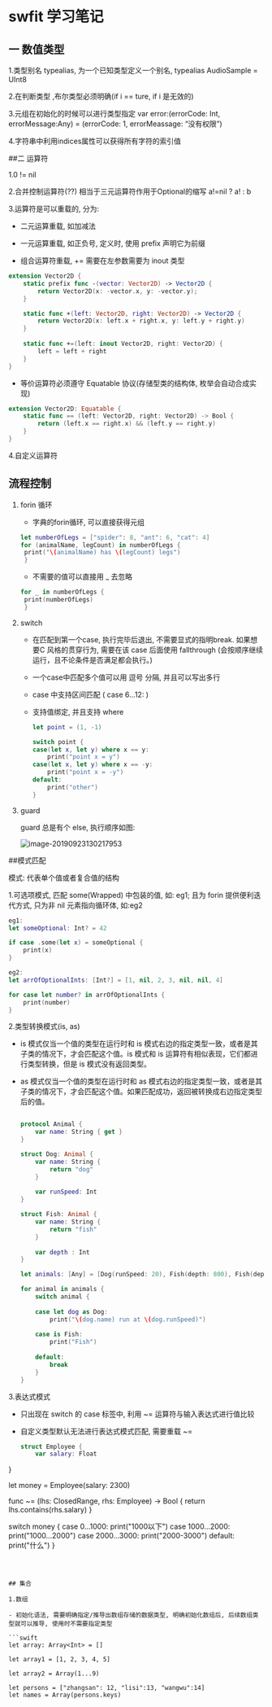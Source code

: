 # **swfit** 学习笔记



## 一 数值类型

1.类型别名 typealias, 为一个已知类型定义一个别名, typealias AudioSample = UInt8

2.在判断类型 ,布尔类型必须明确(if i == ture, if i 是无效的)

3.元组在初始化的时候可以进行类型指定 var error:(errorCode: Int, errorMessage:Any) = (errorCode: 1, errorMeassage: “没有权限”)

4.字符串中利用indices属性可以获得所有字符的索引值




##二 运算符

1.0 != nil

2.合并控制运算符(??) 相当于三元运算符作用于Optional的缩写 a!=nil ? a! : b

3.运算符是可以重载的, 分为:

- 二元运算重载, 如加减法

- 一元运算重载, 如正负号, 定义时, 使用 prefix 声明它为前缀

- 组合运算符重载, += 需要在左参数需要为 inout 类型

```swift
extension Vector2D {
    static prefix func -(vector: Vector2D) -> Vector2D {
        return Vector2D(x: -vector.x, y: -vector.y);
    }

    static func +(left: Vector2D, right: Vector2D) -> Vector2D {
        return Vector2D(x: left.x + right.x, y: left.y + right.y)
    }
    
    static func +=(left: inout Vector2D, right: Vector2D) {
        left = left + right
    }
}
```

- 等价运算符必须遵守 Equatable 协议(存储型类的结构体,  枚举会自动合成实现)

```swift
extension Vector2D: Equatable {
    static func == (left: Vector2D, right: Vector2D) -> Bool {
        return (left.x == right.x) && (left.y == right.y)
    }
}
```

4.自定义运算符



## 流程控制

1. forin 循环
   - 字典的forin循环, 可以直接获得元组
   ```swift
   let numberOfLegs = ["spider": 8, "ant": 6, "cat": 4]
   for (animalName, legCount) in numberOfLegs {
    print("\(animalName) has \(legCount) legs")
    }
   ```

   
   
   - 不需要的值可以直接用 _ 去忽略
   ```swift
   for _ in numberOfLegs {
    print(numberOfLegs)
    }
   ```
   
2. switch

   - 在匹配到第一个case, 执行完毕后退出, 不需要显式的指明break. 如果想要C 风格的贯穿行为, 需要在该 case 后面使用 fallthrough (会按顺序继续运行，且不论条件是否满足都会执行。)

   - 一个case中匹配多个值可以用 逗号 分隔, 并且可以写出多行

   - case 中支持区间匹配  ( case 6...12: )

   - 支持值绑定, 并且支持 where

     ```swift
     let point = (1, -1)
     
     switch point {
     case(let x, let y) where x == y:
         print("point x = y")
     case(let x, let y) where x == -y:
         print("point x = -y")
     default:
         print("other")
     }
     ```

3. guard

   guard 总是有个 else, 执行顺序如图:

   ![image-20190923130217953](/Users/john/Desktop/swift/Swift-Note/img/image-20190923130217953.png)



##模式匹配

模式: 代表单个值或者复合值的结构

1.可选项模式, 匹配 some(Wrapped) 中包装的值, 如: eg1; 且为 forin 提供便利迭代方式, 只为非 nil 元素指向循环体, 如:eg2

```swift
eg1:
let someOptional: Int? = 42

if case .some(let x) = someOptional {
    print(x)
}

eg2:
let arrOfOptionalInts: [Int?] = [1, nil, 2, 3, nil, nil, 4]

for case let number? in arrOfOptionalInts {
    print(number)
}
```

2.类型转换模式(is, as)

- is 模式仅当一个值的类型在运行时和 is 模式右边的指定类型一致，或者是其子类的情况下，才会匹配这个值。is 模式和 is 运算符有相似表现，它们都进行类型转换，但是 is 模式没有返回类型。

- as 模式仅当一个值的类型在运行时和 as 模式右边的指定类型一致，或者是其子类的情况下，才会匹配这个值。如果匹配成功，返回被转换成右边指定类型后的值。

  ```swift
  
  protocol Animal {
      var name: String { get }
  }
  
  struct Dog: Animal {
      var name: String {
          return "dog"
      }
      
      var runSpeed: Int
  }
  
  struct Fish: Animal {
      var name: String {
          return "fish"
      }
      
      var depth : Int
  }
  
  let animals: [Any] = [Dog(runSpeed: 20), Fish(depth: 800), Fish(depth: 20)]
  
  for animal in animals {
      switch animal {
          
      case let dog as Dog:
          print("\(dog.name) run at \(dog.runSpeed)")
          
      case is Fish:
          print("Fish")
          
      default:
          break
      }
  }
  ```

3.表达式模式

- 只出现在 switch 的 case 标签中, 利用 ~= 运算符与输入表达式进行值比较

- 自定义类型默认无法进行表达式模式匹配, 需要重载 ~= 

  ```swift
  struct Employee {
      var salary: Float
}
  
  let money = Employee(salary: 2300)
  
  func ~= (lhs: ClosedRange<Float>, rhs: Employee) -> Bool {
      return lhs.contains(rhs.salary)
  }
  
  switch money {
  case 0...1000:
      print("1000以下")
  case 1000...2000:
      print("1000...2000")
  case 2000...3000:
      print("2000-3000")
  default:
      print("什么")
  }
  ```



## 集合

1.数组

- 初始化语法, 需要明确指定/推导出数组存储的数据类型, 明确初始化数组后, 后续数组类型就可以推导, 使用时不需要指定类型

  ```swift
  let array: Array<Int> = []
  
  let array1 = [1, 2, 3, 4, 5]
  
  let array2 = Array(1...9)
  
  let persons = ["zhangsan": 12, "lisi":13, "wangwu":14]
  let names = Array(persons.keys)
  ```


